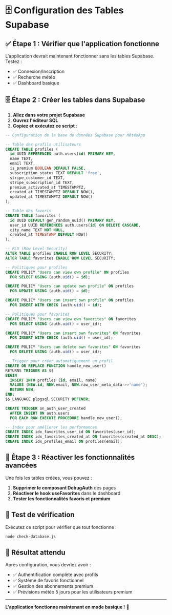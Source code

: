# 🗄️ Configuration des Tables Supabase

## ✅ Étape 1 : Vérifier que l'application fonctionne

L'application devrait maintenant fonctionner sans les tables Supabase. Testez :

- ✅ Connexion/Inscription
- ✅ Recherche météo
- ✅ Dashboard basique

## 🗄️ Étape 2 : Créer les tables dans Supabase

1. **Allez dans votre projet Supabase**
2. **Ouvrez l'éditeur SQL**
3. **Copiez et exécutez ce script** :

```sql
-- Configuration de la base de données Supabase pour MétéoApp

-- Table des profils utilisateurs
CREATE TABLE profiles (
  id UUID REFERENCES auth.users(id) PRIMARY KEY,
  name TEXT,
  email TEXT,
  is_premium BOOLEAN DEFAULT FALSE,
  subscription_status TEXT DEFAULT 'free',
  stripe_customer_id TEXT,
  stripe_subscription_id TEXT,
  premium_activated_at TIMESTAMPTZ,
  created_at TIMESTAMPTZ DEFAULT NOW(),
  updated_at TIMESTAMPTZ DEFAULT NOW()
);

-- Table des favoris
CREATE TABLE favorites (
  id UUID DEFAULT gen_random_uuid() PRIMARY KEY,
  user_id UUID REFERENCES auth.users(id) ON DELETE CASCADE,
  city_name TEXT NOT NULL,
  created_at TIMESTAMP DEFAULT NOW()
);

-- RLS (Row Level Security)
ALTER TABLE profiles ENABLE ROW LEVEL SECURITY;
ALTER TABLE favorites ENABLE ROW LEVEL SECURITY;

-- Politiques pour profiles
CREATE POLICY "Users can view own profile" ON profiles
  FOR SELECT USING (auth.uid() = id);

CREATE POLICY "Users can update own profile" ON profiles
  FOR UPDATE USING (auth.uid() = id);

CREATE POLICY "Users can insert own profile" ON profiles
  FOR INSERT WITH CHECK (auth.uid() = id);

-- Politiques pour favorites
CREATE POLICY "Users can view own favorites" ON favorites
  FOR SELECT USING (auth.uid() = user_id);

CREATE POLICY "Users can insert own favorites" ON favorites
  FOR INSERT WITH CHECK (auth.uid() = user_id);

CREATE POLICY "Users can delete own favorites" ON favorites
  FOR DELETE USING (auth.uid() = user_id);

-- Trigger pour créer automatiquement un profil
CREATE OR REPLACE FUNCTION handle_new_user()
RETURNS TRIGGER AS $$
BEGIN
  INSERT INTO profiles (id, email, name)
  VALUES (NEW.id, NEW.email, NEW.raw_user_meta_data->>'name');
  RETURN NEW;
END;
$$ LANGUAGE plpgsql SECURITY DEFINER;

CREATE TRIGGER on_auth_user_created
  AFTER INSERT ON auth.users
  FOR EACH ROW EXECUTE PROCEDURE handle_new_user();

-- Index pour améliorer les performances
CREATE INDEX idx_favorites_user_id ON favorites(user_id);
CREATE INDEX idx_favorites_created_at ON favorites(created_at DESC);
CREATE INDEX idx_profiles_email ON profiles(email);
```

## 🔄 Étape 3 : Réactiver les fonctionnalités avancées

Une fois les tables créées, vous pouvez :

1. **Supprimer le composant DebugAuth** des pages
2. **Réactiver le hook useFavorites** dans le dashboard
3. **Tester les fonctionnalités favoris et premium**

## 🧪 Test de vérification

Exécutez ce script pour vérifier que tout fonctionne :

```bash
node check-database.js
```

## 🎯 Résultat attendu

Après configuration, vous devriez avoir :

- ✅ Authentification complète avec profils
- ✅ Système de favoris fonctionnel
- ✅ Gestion des abonnements premium
- ✅ Prévisions météo 5 jours pour les utilisateurs premium

---

**L'application fonctionne maintenant en mode basique !** 🎉
